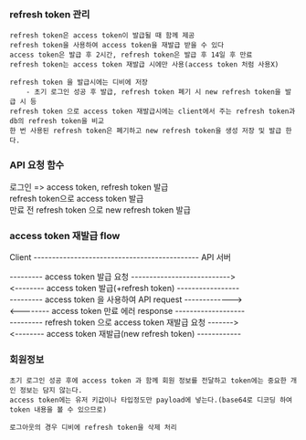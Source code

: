 ### refresh token 관리

	refresh token은 access token이 발급될 때 함께 제공
	refresh token을 사용하여 access token을 재발급 받을 수 있다
	access token은 발급 후 2시간, refresh token은 발급 후 14일 후 만료
	refresh token는 access token 재발급 시에만 사용(access token 처럼 사용X)

	refresh token 을 발급시에는 디비에 저장   
		- 초기 로그인 성공 후 발급, refresh token 폐기 시 new refresh token을 발급 시 등
	refresh token 으로 access token 재발급시에는 client에서 주는 refresh token과 db의 refresh token을 비교 
	한 번 사용된 refresh token은 폐기하고 new refresh token을 생성 저장 및 발급 한다.


### API 요청 함수

로그인 => access token, refresh token 발급   
refresh token으로 access token 발급   
만료 전 refresh token 으로 new refresh token 발급   


###  access token 재발급 flow

Client --------------------------------------------- API 서버

--------- access token 발급 요청 --------------------------->   
<-------- access token 발급(+refresh token) -----------------     
--------- access token 을 사용하여 API request ------------->    
<-------- access token 만료 에러 response -------------------    
--------- refresh token 으로 access token 재발급 요청 ------->   
<-------- access token 재발급(new refresh token) ------------     



### 회원정보

	초기 로그인 성공 후에 access token 과 함께 회원 정보를 전달하고 token에는 중요한 개인 정보는 담지 않는다.
	access token에는 유저 키값이나 타입정도만 payload에 넣는다.(base64로 디코딩 하여 token 내용을 볼 수 있으므로)

	로그아웃의 경우 디비에 refresh token을 삭제 처리
